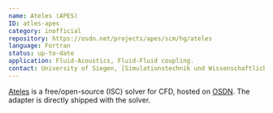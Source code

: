 ```yaml
---
name: Ateles (APES)
ID: atles-apes
category: inofficial
repository: https://osdn.net/projects/apes/scm/hg/ateles
language: Fortran
status: up-to-date
application: Fluid-Acoustics, Fluid-Fluid coupling.
contact: University of Siegen, [Simulationstechnik und Wissenschaftliches Rechnen](https://www.mb.uni-siegen.de/sts/index.html).
---
```


[Ateles](https://apes.osdn.io/pages/ateles) is a free/open-source (ISC) solver for CFD, hosted on [OSDN](https://osdn.net/projects/apes/scm/hg/ateles/). The adapter is directly shipped with the solver.
